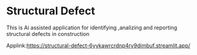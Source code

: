 # Structural Defect
This is Ai assisted application for identifying ,analizing and reporting structural defects in construction

Applink:https://structural-defect-6yykawrcrdnp4rv9dimbuf.streamlit.app/
